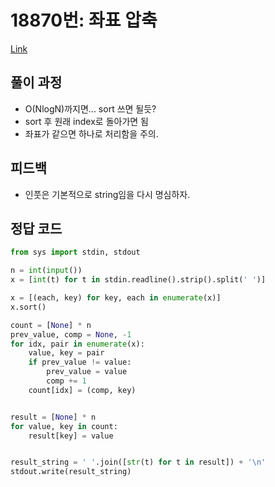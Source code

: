# 18870번: 좌표 압축
[Link](https://www.acmicpc.net/problem/18870)

## 풀이 과정
* O(NlogN)까지면... sort 쓰면 될듯?
* sort 후 원래 index로 돌아가면 됨
* 좌표가 같으면 하나로 처리함을 주의.

## 피드백
* 인풋은 기본적으로 string임을 다시 명심하자.

## 정답 코드

```python
from sys import stdin, stdout

n = int(input())
x = [int(t) for t in stdin.readline().strip().split(' ')]

x = [(each, key) for key, each in enumerate(x)]
x.sort()

count = [None] * n
prev_value, comp = None, -1
for idx, pair in enumerate(x):
    value, key = pair
    if prev_value != value:
        prev_value = value
        comp += 1
    count[idx] = (comp, key)


result = [None] * n
for value, key in count:
    result[key] = value


result_string = ' '.join([str(t) for t in result]) + '\n'
stdout.write(result_string)
```
